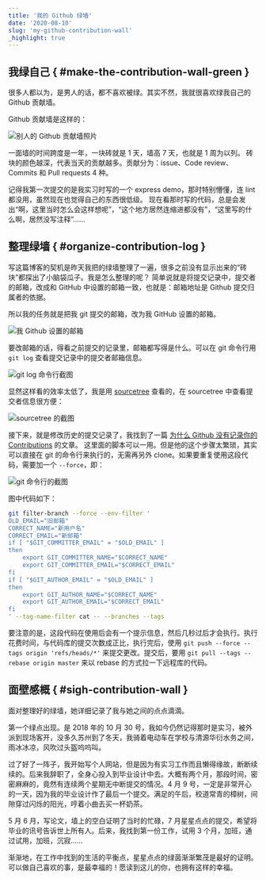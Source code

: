 ```yaml
---
title: '我的 Github 绿墙'
date: '2020-08-10'
slug: 'my-github-contribution-wall'
_highlight: true
---
```


## 我绿自己 { #make-the-contribution-wall-green }

很多人都以为，是男人的话，都不喜欢被绿。其实不然，我就很喜欢绿我自己的 Github 贡献墙。

Github 贡献墙是这样的：

![别人的 Github 贡献墙照片](https://cdn.jsdelivr.net/gh/zsdycs/lipk.org/static/images/my-github-contribution-wall(1).jpg)

一面墙的时间跨度是一年，一块砖就是 1 天，墙高 7 天，也就是 1 周为以列。
砖块的颜色越深，代表当天的贡献越多。贡献分为：issue、Code review、Commits 和 Pull requests 4 种。

记得我第一次提交的是我实习时写的一个 express demo，那时特别懵懂，连 lint 都没用，虽然现在也觉得自己的东西很低级。
现在看那时写的代码，总是会发出“啊，这里当时怎么会这样想呢”，“这个地方居然连缩进都没有”，“这里写的什么啊，居然没写注释”……

## 整理绿墙 { #organize-contribution-log }

写这篇博客的契机是昨天我把的绿墙整理了一遍，很多之前没有显示出来的“砖块”都探出了小脑袋瓜子。我是怎么整理的呢？
简单说就是将提交记录中，提交者的邮箱，改成和 GitHub 中设置的邮箱一致，也就是：邮箱地址是 Github 提交归属者的依据。

所以我的任务就是把我 git 提交的邮箱，改为我 GitHub 设置的邮箱。

![我 Github 设置的邮箱](https://cdn.jsdelivr.net/gh/zsdycs/lipk.org/static/images/my-github-contribution-wall(2).jpg)

要改邮箱的话，得看之前提交的记录里，邮箱都写得是什么。可以在 git 命令行用 `git log` 查看提交记录中的提交者邮箱信息。

![git log 命令行截图](https://cdn.jsdelivr.net/gh/zsdycs/lipk.org/static/images/my-github-contribution-wall(3).jpg)

显然这样看的效率太低了，我是用 [sourcetree](https://www.sourcetreeapp.com/) 查看的，在 sourcetree 中查看提交者信息很方便：

![sourcetree 的截图](https://cdn.jsdelivr.net/gh/zsdycs/lipk.org/static/images/my-github-contribution-wall(4).jpg)

接下来，就是修改历史的提交记录了，我找到了一篇 [为什么 Github 没有记录你的 Contributions](https://segmentfault.com/a/1190000004318632) 的文章。
这里面的脚本可以一用。但是他的这个步骤太繁琐，其实可以直接在 git 的命令行来执行的，无需再另外 clone。如果要重复使用这段代码，需要加一个 `--force`，即：

![git 命令行的截图](https://cdn.jsdelivr.net/gh/zsdycs/lipk.org/static/images/my-github-contribution-wall(5).jpg)

图中代码如下：

```bash
git filter-branch --force --env-filter '
OLD_EMAIL="旧邮箱"
CORRECT_NAME="新用户名"
CORRECT_EMAIL="新邮箱"
if [ "$GIT_COMMITTER_EMAIL" = "$OLD_EMAIL" ]
then
    export GIT_COMMITTER_NAME="$CORRECT_NAME"
    export GIT_COMMITTER_EMAIL="$CORRECT_EMAIL"
fi
if [ "$GIT_AUTHOR_EMAIL" = "$OLD_EMAIL" ]
then
    export GIT_AUTHOR_NAME="$CORRECT_NAME"
    export GIT_AUTHOR_EMAIL="$CORRECT_EMAIL"
fi
' --tag-name-filter cat -- --branches --tags
```

要注意的是，这段代码在使用后会有一个提示信息，然后几秒过后才会执行。执行花费时间，与代码库的提交次数成正比，执行完后，使用 `git push --force --tags origin 'refs/heads/*'` 来提交更改。提交后，要用 `git pull --tags --rebase origin master` 来以 rebase 的方式拉一下远程库的代码。

## 面壁感概 { #sigh-contribution-wall }

面对整理好的绿墙，她详细记录了我与她之间的点点滴滴。

第一个绿点出现。是 2018 年的 10 月 30 号，我如今仍然记得那时是实习，被外派到现场客开，没多久苏州到了冬天，我骑着电动车在学校与清源华衍水务之间，雨冰冰凉，风吹过头盔呜呜叫。

过了好了一阵子，我开始写个人网站，但是因为有实习工作而且懒得缘故，断断续续的。后来我辞职了，全身心投入到毕业设计中去。大概有两个月，那段时间，密密麻麻的，竟然有连续两个星期无中断提交的情况。4 月 9 号，一定是非常开心的一天，因为我的毕业设计作了最后一个提交。满足的午后，校道常青的樟树，间隙穿过闪烁的阳光，哼着小曲去买一杯奶茶。

5 月 6 月，写论文，墙上的空白证明了当时的忙碌，7 月星星点点的提交，希望将毕业的讯号告诉世上所有人。后来，我找到第一份工作，试用 3 个月，加班，通过试用，加班，沉寂……

渐渐地，在工作中找到的生活的平衡点，星星点点的绿茵渐渐繁茂是最好的证明。可以做自己喜欢的事，是最幸福的！愿读到这儿的你，也拥有这样的幸福。
